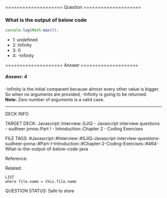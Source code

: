 ==================== Question ====================  

### What is the output of below code

```javascript
console.log(Math.max());
```

- 1: undefined
- 2: Infinity
- 3: 0
- 4: -Infinity  

==================== Answer ====================  

##### Answer: 4

-Infinity is the initial comparant because almost every other value is bigger.
So when no arguments are provided, -Infinity is going to be returned.  
**Note:** Zero number of arguments is a valid case.

---

DECK INFO

TARGET DECK: Javascript::Interview::SJIQ - Javascript interview questions -
sudheer jonna::Part I - Introduction::Chapter 2 - Coding Exercises

FILE TAGS:
#Javascript::#Interview::#SJIQ-Javascript-interview-questions-sudheer-jonna::#Part-I-Introduction::#Chapter-2-Coding-Exercises::#464-What-is-the-output-of-below-code-java

Reference:

Related:

```dataview
LIST
where file.name = this.file.name
```

QUESTION STATUS: Safe to store
